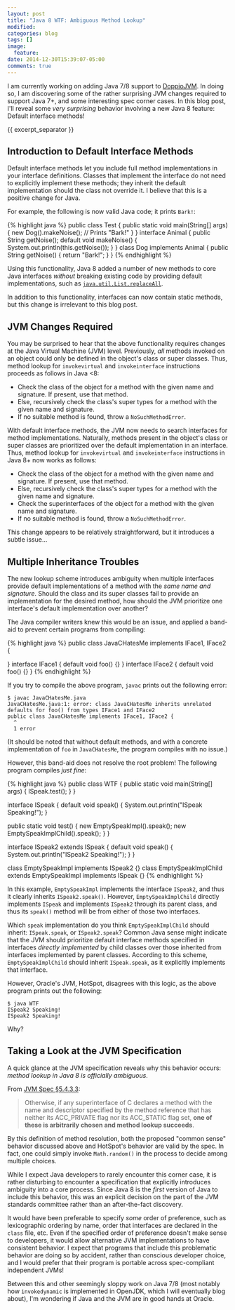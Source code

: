 ```yaml
---
layout: post
title: "Java 8 WTF: Ambiguous Method Lookup"
modified:
categories: blog
tags: []
image:
  feature:
date: 2014-12-30T15:39:07-05:00
comments: true
---
```


I am currently working on adding Java 7/8 support to [DoppioJVM](https://github.com/plasma-umass/doppio). In doing so, I am discovering some of the rather surprising JVM changes required to support Java 7+, and some interesting spec corner cases. In this blog post, I'll reveal some *very surprising* behavior involving a new Java 8 feature: Default interface methods!

{{ excerpt_separator }}

## Introduction to Default Interface Methods

Default interface methods let you include full method implementations in your interface definitions.
Classes that implement the interface do not need to explicitly implement these methods; they inherit the default implementation should the class not override it.
I believe that this is a positive change for Java.

For example, the following is now valid Java code; it prints `Bark!`:

{% highlight java %}
public class Test {
  public static void main(String[] args) {
    new Dog().makeNoise(); // Prints "Bark!"
  }
}
interface Animal {
  public String getNoise();
  default void makeNoise() {
    System.out.println(this.getNoise());
  }
}
class Dog implements Animal {
  public String getNoise() {
    return "Bark!";
  }
}
{% endhighlight %}

Using this functionality, Java 8 added a number of new methods to core Java interfaces *without* breaking existing code by providing default implementations, such as [`java.util.List.replaceAll`](http://docs.oracle.com/javase/8/docs/api/java/util/List.html#replaceAll-java.util.function.UnaryOperator-).

In addition to this functionality, interfaces can now contain static methods, but this change is irrelevant to this blog post.

## JVM Changes Required

You may be surprised to hear that the above functionality requires changes at the Java Virtual Machine (JVM) level.
Previously, *all* methods invoked on an object could only be defined in the object's class or super classes.
Thus, method lookup for `invokevirtual` and `invokeinterface` instructions proceeds as follows in Java <8:

* Check the class of the object for a method with the given name and signature. If present, use that method.
* Else, recursively check the class's super types for a method with the given name and signature.
* If no suitable method is found, throw a `NoSuchMethodError`.

With default interface methods, the JVM now needs to search interfaces for method implementations.
Naturally, methods present in the object's class or super classes are prioritized over the default implementation in an interface.
Thus, method lookup for `invokevirtual` and `invokeinterface` instructions in Java 8+ now works as follows:

* Check the class of the object for a method with the given name and signature. If present, use that method.
* Else, recursively check the class's super types for a method with the given name and signature.
* Check the superinterfaces of the object for a method with the given name and signature.
* If no suitable method is found, throw a `NoSuchMethodError`.

This change appears to be relatively straightforward, but it introduces a subtle issue...

## Multiple Inheritance Troubles

The new lookup scheme introduces ambiguity when multiple interfaces provide default implementations of a method with the *same name and signature*.
Should the class and its super classes fail to provide an implementation for the desired method, how should the JVM prioritize one interface's default implementation over another?

The Java compiler writers knew this would be an issue, and applied a band-aid to prevent certain programs from compiling:

{% highlight java %}
public class JavaCHatesMe implements IFace1, IFace2 {

}
interface IFace1 {
  default void foo() {}
}
interface IFace2 {
  default void foo() {}
}
{% endhighlight %}

If you try to compile the above program, `javac` prints out the following error:

    $ javac JavaCHatesMe.java
    JavaCHatesMe.java:1: error: class JavaCHatesMe inherits unrelated defaults for foo() from types IFace1 and IFace2
    public class JavaCHatesMe implements IFace1, IFace2 {
      ^
      1 error

(It should be noted that without default methods, and with a concrete implementation of `foo` in `JavaCHatesMe`, the program compiles with no issue.)

However, this band-aid does not resolve the root problem! The following program compiles *just fine*:

{% highlight java %}
public class WTF {
  public static void main(String[] args) {
    ISpeak.test();
  }
}

interface ISpeak {
  default void speak() {
    System.out.println("ISpeak Speaking!");
  }

  public static void test() {
    new EmptySpeakImpl().speak();
    new EmptySpeakImplChild().speak();
  }
}

interface ISpeak2 extends ISpeak {
  default void speak() {
    System.out.println("ISpeak2 Speaking!");
  }
}

class EmptySpeakImpl implements ISpeak2 {}
class EmptySpeakImplChild extends EmptySpeakImpl implements ISpeak {}
{% endhighlight %}

In this example, `EmptySpeakImpl` implements the interface `ISpeak2`, and thus it clearly inherits `ISpeak2.speak()`.
However, `EmptySpeakImplChild` directly implements `ISpeak` and implements `ISpeak2` through its parent class, and thus its `speak()` method will be from either of those two interfaces.

Which `speak` implementation do you think `EmptySpeakImplChild` should inherit: `ISpeak.speak`, or `ISpeak2.speak`?
Common Java sense might indicate that the JVM should prioritize default interface methods specified in interfaces *directly implemented* by child classes over those inherited from interfaces implemented by parent classes.
According to this scheme, `EmptySpeakImplChild` should inherit `ISpeak.speak`, as it explicitly implements that interface.

However, Oracle's JVM, HotSpot, disagrees with this logic, as the above program prints out the following:

    $ java WTF
    ISpeak2 Speaking!
    ISpeak2 Speaking!

Why?

## Taking a Look at the JVM Specification

A quick glance at the JVM specification reveals why this behavior occurs: *method lookup in Java 8 is officially ambiguous*.

From [JVM Spec §5.4.3.3](http://docs.oracle.com/javase/specs/jvms/se8/html/jvms-5.html#jvms-5.4.3.3):

> Otherwise, if any superinterface of C declares a method with the name and descriptor specified by the method reference that has neither its ACC_PRIVATE flag nor its ACC_STATIC flag set, **one of these is arbitrarily chosen and method lookup succeeds**.

By this definition of method resolution, both the proposed "common sense" behavior discussed above and HotSpot's behavior are valid by the spec.
In fact, one could simply invoke `Math.random()` in the process to decide among multiple choices.

While I expect Java developers to rarely encounter this corner case, it is rather disturbing to encounter a specification that explicitly introduces ambiguity into a core process. Since Java 8 is the *first* version of Java to include this behavior, this was an explicit decision on the part of the JVM standards committee rather than an after-the-fact discovery.

It would have been preferable to specify *some* order of preference, such as lexicographic ordering by name, order that interfaces are declared in the `class` file, etc. Even if the specified order of preference doesn't make sense to developers, it would allow alternative JVM implementations to have consistent behavior. I expect that programs that include this problematic behavior are doing so by accident, rather than conscious developer choice, and I would prefer that their program is portable across spec-compliant independent JVMs!

Between this and other seemingly sloppy work on Java 7/8 (most notably how `invokedynamic` is implemented in OpenJDK, which I will eventually blog about), I'm wondering if Java and the JVM are in good hands at Oracle.
